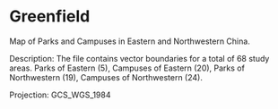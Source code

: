 # Greenfield
Map of Parks and Campuses in Eastern and Northwestern China.

Description: The file contains vector boundaries for a total of 68 study areas. Parks of Eastern (5), Campuses of Eastern (20), Parks of Northwestern (19), Campuses of Northwestern (24).

Projection: GCS_WGS_1984
